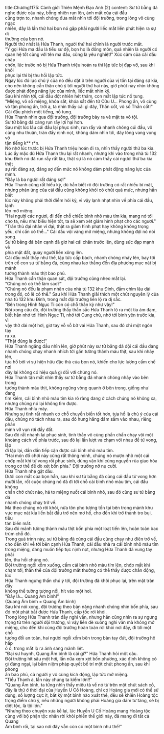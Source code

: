 title:Chương1175: Cảnh giới Thiên Mệnh Đạo Anh (2)
content:
Sư tử bằng đá nghe được câu này, bỗng nhiên run lên, ánh mắt của cái đầu<br>cũng trợn to, nhanh chóng đưa mắt nhìn tới đội trưởng, trong lòng vô cùng ngạc<br>nhiên, đây là lần thứ hai bọn nó gặp phải người liếc mắt liền phát hiện ra sự dị<br>thường của bọn nó.<br>Người thứ nhất là Hứa Thanh, người thứ hai chính là người trước mắt.<br>"Y gọi Hứa ma đầu là tiểu sư đệ, bọn họ là đồng môn, quả nhiên là người có<br>quan hệ tốt cùng với tên ma đầu, cũng là yêu nghiệt!" Xúc cảm của cái đầu chập<br>chờn, lúc trước nó bị Hứa Thanh triệu hoán ra thì lập tức bị đạp vỡ, sau khi khôi<br>phục lại thì bị thu hồi lập tức.<br>Ngay lúc đó lực chú ý của nó đều đặt ở trên người của vị tồn tại đáng sợ kia,<br>cho nên không cẩn thận chú ý tới người thứ hai này, giờ phút này nhịn không<br>được phát động năng lực của mình, liếc mắt nhìn kỹ.<br>Sau khi nhìn tới, cái đầu đột nhiên hét thảm, con mắt lập tức nổ tung.<br>"Miệng, vô số miệng, khóa sắt, khóa sắt đến từ Cửu U... Phong ấn, vô cùng<br>vô tận phong ấn, trời ạ, ta nhìn thấy cái gì đây, Thần cốt, vô số Thần cốt!"<br>Cái đầu phịch một tiếng, nổ tung.<br>Hứa Thanh nhìn qua đội trưởng, đội trưởng bày ra vẻ mặt ta vô tội.<br>Sư tử bằng đá càng run rẩy lợi hại hơn.<br>Sau một lúc lâu cái đầu lại phục sinh, run rẩy và nhanh chóng cúi đầu, vô<br>cùng nhu thuận, tràn đầy nịnh nọt, không dám nhìn tới, đáy lòng vang vọng vô<br>tận tiếng k** r*n.<br>Nó nhớ lúc trước bị Hứa Thanh triệu hoán đi ra, nhìn thấy người thứ ba kia.<br>Lúc ấy mặc dù Hứa Thanh thu lại rất nhanh, nhưng khi vào trong nhà tù 132<br>khu Đinh nó đã run rẩy rất lâu, thật sự là nó cảm thấy cái người thứ ba kia thật<br>sự rất đáng sợ, đáng sợ đến mức nó không dám phát động năng lực của mình.<br>"Đây là ba người rất đáng sợ!"<br>Hứa Thanh cũng rất hiếu kỳ, dù hắn biết rõ đội trưởng có rất nhiều bí mật,<br>nhưng phản ứng của cái đầu cũng không khỏi có chút quá mức, nhưng hắn biết<br>lúc này không phải thởi điểm hỏi kỹ, vì vậy lạnh nhạt nhìn về phía cái đầu, lạnh<br>lẽo mở miệng.<br>"Hai người các ngươi, đi đến chỗ chiếc bình nhỏ màu tím kia, mang nó tới<br>cho ta, nếu như biểu hiện tốt, ta sẽ xem xét giảm hình phạt cho các ngươi."<br>"Trấn thủ đại nhân vĩ đại, thật ra giảm hình phạt hay không không trọng<br>yếu, chỉ cần có thể..." Cái đầu vội vàng mở miệng, nhưng không đợi nó nói<br>xong.<br>Sư tử bằng đá bên cạnh đã giơ hai cái chân trước lên, dùng sức đạp mạnh về<br>phía mặt đất, quay người liền xông lên.<br>Cái đầu mắt thấy như thế, lập tức cấp bách, nhanh chóng nhảy lên, bay tới<br>trên cổ con sư tử bằng đá, cùng nhau lao thẳng đến địa phương mục nát bị mảnh<br>tường thành máu thịt bao phủ.<br>Hứa Thanh cẩn thận quan sát, đội trưởng cũng nheo mắt lại.<br>"Chúng nó có thể làm sao?"<br>"Chúng nó đều là phạm nhân của nhà tù 132 khu Đinh, đắm chìm lâu dài<br>trong đó, có lẽ có thể." Sau khi Hứa Thanh giải thích một chút nguyên lý của<br>nhà tù 132 khu Đinh, trong mắt đội trưởng liền lộ ra dị sắc.<br>"Bên trong Hình Ngục Ti còn có chỗ thần kỳ như vậy!"<br>Nói xong câu đó, đội trưởng thấy thần sắc Hứa Thanh lộ ra một tia ảm đạm,<br>biết hắn nhớ tới Hình Ngục Ti, nhớ tới Cung chủ, nhớ tới bình yên trước kia, vì<br>vậy thở dài một hơi, giơ tay vỗ vỗ bờ vai Hứa Thanh, sau đó chỉ một ngón tay<br>ra xa.<br>"Thật đúng là được!"<br>Hứa Thanh ngẩng đầu nhìn lên, giờ phút này sư tử bằng đá đội cái đầu đang<br>nhanh chóng chạy nhanh nhích tới gần tường thành máu thịt, sau khi nhảy lên,<br>tựa hồ bởi vì sự hiện hữu đặc thù của bọn nó, khiến cho lực lượng cấm chế nơi<br>đây lại không có hiệu quả gì đối với chúng nó.<br>Hứa Thanh tận mắt nhìn thấy sư tử bằng đá nhanh chóng nhảy vào bên trong<br>tường thành máu thịt, không ngừng vòng quanh ở bên trong, giống như đang<br>tìm kiếm, cái bình nhỏ màu tím kia rõ ràng đang ở cách chúng nó không xa,<br>nhưng chúng nó lại không tìm được.<br>Hứa Thanh nhíu mày.<br>Nhưng sự tình rất nhanh có chỗ chuyển biến tốt hơn, tựa hồ là chủ ý của cái<br>đầu, chúng nó tách nhau ra, sau đó hung hăng đâm sầm vào nhau, riêng phần<br>mình vỡ vụn rơi đầy đất.<br>Sau đó rất nhanh lại phục sinh, tinh thần vô cùng phấn chấn chạy vội một<br>khoảng cách về phía trước, sau đó lại lần lượt va chạm với nhau để tử vong, lặp<br>đi lặp lại, dần dần tiếp cận được cái bình nhỏ màu tím.<br>"Hai món đồ chơi này cũng rất thông minh, chúng nó mượn nhờ một cái<br>chớp mắt khi tử vong rồi phục sinh, dùng vận khí cùng nguyền rủa giao hòa<br>trong cơ thể để dò xét bốn phía." Đội trưởng nở nụ cười.<br>Hứa Thanh nhẹ gật đầu.<br>Dưới con mắt của bọn hắn, sau khi sư tử bằng đá cùng cái đầu tử vong hơn<br>mười lần, rốt cuộc chúng nó đã đi tới chỗ cái bình nhỏ màu tím, cái đầu không<br>chần chờ chút nào, há to miệng nuốt cái bình nhỏ, sau đó cùng sư tử bằng đá<br>nhanh chóng chạy trở về.<br>Mà theo chúng nó rời khỏi, nửa tôn pho tượng tồn tại bên trong mảnh khu<br>vực mục nát kia liền bắt đầu trở nên mơ hồ, cho đến khi trở thành tro bụi, tiêu<br>tán biến mất.<br>Sau đó mảnh tường thành máu thịt bốn phía một loạt tiến lên, hoàn toàn bao<br>trùm chỗ đó.<br>Trong quá trình này, sư tử bằng đá cùng cái đầu cũng chạy như điên trở về,<br>cho đến khi về tới bên cạnh Hứa Thanh, cái đầu nhả ra cái bình nhỏ màu tím<br>trong miệng, đang muốn tiếp tục nịnh nọt, nhưng Hứa Thanh đã vung tay phải<br>lên, thu hồi chúng nó.<br>Đội trưởng ngồi xổm xuống, cầm cái bình nhỏ màu tím lên, chớp mắt khi<br>chạm tới, thân thể của đội trưởng mắt thường có thể thấy được chấn động, lúc<br>Hứa Thanh ngưng thần chú ý tới, đội trưởng đã khôi phục lại, trên mặt tràn đầy<br>không thể tưởng tượng nổi, hít vào một hơi.<br>"Đây là... Quang Âm bình!"<br>(Quang Âm bình = Quang Âm bình)<br>Sau khi nói xong, đội trưởng theo bản năng nhanh chóng nhìn bốn phía, sau<br>đó một phát bắt được Hứa Thanh, cấp tốc rời khỏi.<br>Trong lòng Hứa Thanh tràn đầy nghi vấn, nhưng hắn cũng nhìn ra sự ngưng<br>trọng từ trên người đội trưởng, vì vậy liền đè xuống nghi vấn mà không mở<br>miệng, cho đến khi cùng đội trưởng hoàn toàn rời khỏi nơi đây, đi tới một chỗ<br>tương đối an toàn, hai người ngồi xổm bên trong bàn tay đứt, đội trưởng hô hấp<br>ồ ồ, trong mắt lộ ra ánh sáng mãnh liệt.<br>"Đại sư huynh, Quang Âm bình là cái gì?" Hứa Thanh hỏi một câu.<br>Đội trưởng hít sâu một hơi, lần nữa xem xét bốn phương, xác định không có<br>gì đáng ngại, lại bấm niệm pháp quyết bố trí một chút phong ấn, sau khi phong<br>ấn bao phủ, cả người y vô cùng kích động, lập tức mở miệng.<br>"Tiểu Thanh à, lần này chúng ta kiếm lớn!!"<br>"Quang Âm bình, ta từng nhìn thấy miêu tả về nó từ trên một chút sách cổ,<br>đây là thứ ở thời đại của Huyền U Cổ Hoàng, chỉ có Hoàng gia mới có thể sử<br>dụng, số lượng cực ít, bất kỳ một bình nào xuất thế, đều sẽ khiến Hoàng tộc<br>trọng điểm chú ý, nếu những người không phải Hoàng gia dám tư tàng, sẽ bị<br>diệt tộc, là tội lớn."<br>"Nhưng theo chuyện xưa kể lại, lúc Huyền U Cổ Hoàng mang Hoàng tộc<br>cùng với bộ phận tộc nhân rời khỏi phiến thế giới này, đã mang đi tất cả Quang<br>Âm bình rồi, tại sao nơi đây vẫn còn có một bình như thế!"